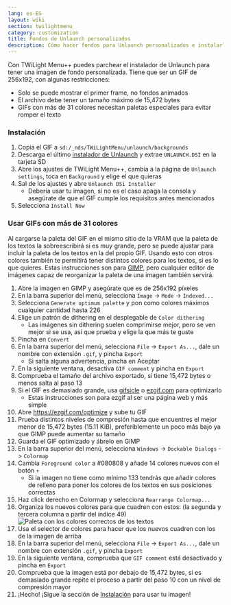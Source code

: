 ```yaml
---
lang: es-ES
layout: wiki
section: twilightmenu
category: customization
title: Fondos de Unlaunch personalizados
description: Cómo hacer fondos para Unlaunch personalizados e instalarlos con TWiLight Menu++
---
```


Con TWiLight Menu++ puedes parchear el instalador de Unlaunch para tener una imagen de fondo personalizada. Tiene que ser un GIF de 256x192, con algunas restricciones:
- Solo se puede mostrar el primer frame, no fondos animados
- El archivo debe tener un tamaño máximo de 15,472 bytes
- GIFs con más de 31 colores necesitan paletas especiales para evitar romper el texto

### Instalación
1. Copia el GIF a `sd:/_nds/TWiLightMenu/unlaunch/backgrounds`
1. Descarga el último [instalador de Unlaunch](https://problemkaputt.de/unlaunch.zip) y extrae `UNLAUNCH.DSI` en la tarjeta SD
1. Abre los ajustes de TWiLight Menu++, cambia a la página de `Unlaunch settings`, toca en `Background` y elige el que quieras
1. Sal de los ajustes y abre `Unlaunch DSi Installer`
   - Debería usar tu imagen, si no es el caso apaga la consola y asegúrate de que el GIF cumple los requisitos antes mencionados
1. Selecciona `Install Now`

### Usar GIFs con más de 31 colores
Al cargarse la paleta del GIF en el mismo sitio de la VRAM que la paleta de los textos la sobreescribirá si es muy grande, pero se puede ajustar para incluir la paleta de los textos en la del propio GIF. Usando esto con otros colores también te permitirá tener distintos colores para los textos, si es lo que quieres. Estas instrucciones son para [GIMP](https://gimp.org), pero cualquier editor de imágenes capaz de reorganizar la paleta de una imagen también servirá.
1. Abre la imagen en GIMP y asegúrate que es de 256x192 píxeles
1. En la barra superior del menú, selecciona `Image` -> `Mode` -> `Indexed...`
1. Selecciona `Generate optimum palette` y pon como colores máximos cualquier cantidad hasta 226
1. Elige un patrón de dithering en el desplegable de `Color dithering`
   - Las imágenes sin dithering suelen comprimirse mejor, pero se ven mejor si se usa, así que prueba y elige la que más te guste
1. Pincha en `Convert`
1. En la barra superior del menú, selecciona `File` -> `Export As...`, dale un nombre con extensión `.gif`, y pincha `Export`
   - Si salta alguna advertencia, pincha en Aceptar
1. En la siguiente ventana, desactiva `GIF comment` y pincha en `Export`
1. Comprueba el tamaño del archivo exportado, si tiene 15,472 bytes o menos salta al paso 13
1. Si el GIF es demasiado grande, usa [gifsicle](http://www.lcdf.org/gifsicle/) o [ezgif.com](https://ezgif.com/optimize) para optimizarlo
   - Estas instrucciones son para ezgif al ser una página web y más simple
1. Abre https://ezgif.com/optimize y sube tu GIF
1. Prueba distintos niveles de compresión hasta que encuentres el mejor menor de 15,472 bytes (15.11 KiB), preferiblemente un poco más bajo ya que GIMP puede aumentar su tamaño
1. Guarda el GIF optimizado y ábrelo en GIMP
1. En la barra superior del menú, selecciona `Windows` -> `Dockable Dialogs` -> `Colormap`
1. Cambia `Foreground color` a #080808 y añade 14 colores nuevos con el botón `+`
    - Si la imagen no tiene como mínimo 133 tendrás que añadir colores de relleno para poner los colores de los textos en sus posiciones correctas
1. Haz click derecho en Colormap y selecciona `Rearrange Colormap...`
1. Organiza los nuevos colores para que cuadren con estos: (la segunda y tercera columna a partir del índice 49)<br> ![Paleta con los colores correctos de los textos](https://cdn.discordapp.com/attachments/614278143527878658/770777177904906240/unlaunch-palette.png)
1. Usa el selector de colores para hacer que los nuevos cuadren con los de la imagen de arriba
1. En la barra superior del menú, selecciona `File` -> `Export As...`, dale un nombre con extensión `.gif`, y pincha `Export`
1. En la siguiente ventana, comprueba que `GIF comment` está desactivado y pincha en `Export`
1. Comprueba que la imagen está por debajo de 15,472 bytes, si es demasiado grande repite el proceso a partir del paso 10 con un nivel de compresión mayor
1. ¡Hecho! ¡Sigue la sección de [Instalación](#installing) para usar tu imagen!
